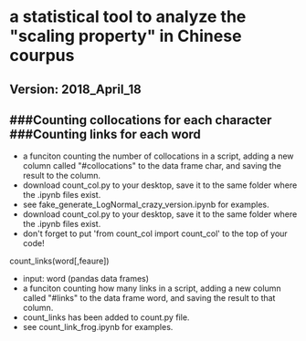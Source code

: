 # a statistical tool to analyze the "scaling property" in Chinese courpus
Version: 2018_April_18
---------
###Counting collocations for each character 
###Counting links for each word 
---------
          
 * a funciton counting the number of collocations in a script, adding a new column called "#collocations" to the data frame char, and saving the result to the column.
 * download count_col.py to your desktop, save it to the same folder where the .ipynb files exist. 
 * see fake_generate_LogNormal_crazy_version.ipynb for examples.
 * download count_col.py to your desktop, save it to the same folder where the .ipynb files exist.
 * don't forget to put 
 'from count_col import count_col'
 to the top of your code!
 
count_links(word[,feaure])
  * input: word (pandas data frames)
  * a funciton counting how many links in a script, adding a new column called "#links" to the data frame word, and saving the result to that column.
  * count_links has been added to count.py file.
  * see count_link_frog.ipynb for examples.

 
